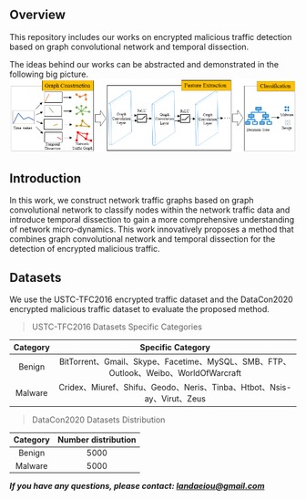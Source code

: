 ## Overview
This repository includes our works on encrypted malicious traffic detection based on graph convolutional network and temporal dissection.

The ideas behind our works can be abstracted and demonstrated in the following big picture.
![big picture](./img/graph2.3.png)

## Introduction
In this work, we construct network traffic graphs based on graph convolutional network to classify nodes within the network traffic data and introduce temporal dissection to gain a more comprehensive understanding of network micro-dynamics. This work innovatively proposes a method that combines graph convolutional network and temporal dissection for the detection of encrypted malicious traffic.

## Datasets
We use the USTC-TFC2016 encrypted traffic dataset and the DataCon2020 encrypted malicious traffic dataset to evaluate the proposed method.

>  USTC-TFC2016 Datasets Specific Categories

| Category |                              Specific Category                              |
|:--------:|:---------------------------------------------------------------------------:|
|  Benign  | BitTorrent、Gmail、Skype、Facetime、MySQL、SMB、FTP、Outlook、Weibo、WorldOfWarcraft |
| Malware  |       Cridex、Miuref、Shifu、Geodo、Neris、Tinba、Htbot、Nsis-ay、Virut、Zeus        |

>  DataCon2020 Datasets Distribution

| Category | Number distribution |
|:--------:|:------:|
|  Benign  |  5000  |
| Malware  |  5000  |  

<strong><em>If you have any questions, please contact: [landaeiou@gmail.com](mailto:landaeiou@gmail.com)</em></strong>
